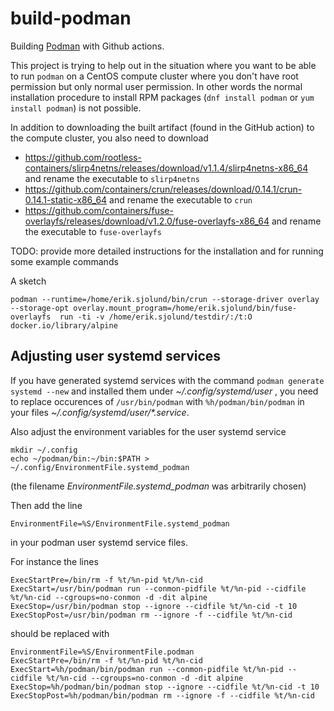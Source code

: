 # build-podman

Building [Podman](https://github.com/containers/podman) with Github actions.

This project is trying to help out in the situation where you want to be able to run 
`podman` on a CentOS compute cluster where you don't have root permission but only normal user permission. In other words
the normal installation procedure to install RPM packages (`dnf install podman` or `yum install podman`) is not possible.

In addition to downloading the built artifact (found in the GitHub action) to the compute cluster, you also need to download 

* https://github.com/rootless-containers/slirp4netns/releases/download/v1.1.4/slirp4netns-x86_64 and rename the executable to `slirp4netns`
* https://github.com/containers/crun/releases/download/0.14.1/crun-0.14.1-static-x86_64 and rename the executable to `crun`
* https://github.com/containers/fuse-overlayfs/releases/download/v1.2.0/fuse-overlayfs-x86_64 and rename the executable to `fuse-overlayfs`

TODO: provide more detailed instructions for the installation and for running some example commands

A sketch

```
podman --runtime=/home/erik.sjolund/bin/crun --storage-driver overlay  --storage-opt overlay.mount_program=/home/erik.sjolund/bin/fuse-overlayfs  run -ti -v /home/erik.sjolund/testdir/:/t:O docker.io/library/alpine
```



## Adjusting user systemd services

If you have generated systemd services with the command `podman generate systemd --new` and installed them under _~/.config/systemd/user_ , you need to replace occurences of `/usr/bin/podman` with `%h/podman/bin/podman`
in your files  _~/.config/systemd/user/*.service_. 

Also adjust the environment variables for the user systemd service

```
mkdir ~/.config
echo ~/podman/bin:~/bin:$PATH > ~/.config/EnvironmentFile.systemd_podman
```

(the filename _EnvironmentFile.systemd_podman_ was arbitrarily chosen)

Then add the line

```
EnvironmentFile=%S/EnvironmentFile.systemd_podman
```
in your podman user systemd service files.

For instance the lines

```
ExecStartPre=/bin/rm -f %t/%n-pid %t/%n-cid
ExecStart=/usr/bin/podman run --conmon-pidfile %t/%n-pid --cidfile %t/%n-cid --cgroups=no-conmon -d -dit alpine
ExecStop=/usr/bin/podman stop --ignore --cidfile %t/%n-cid -t 10
ExecStopPost=/usr/bin/podman rm --ignore -f --cidfile %t/%n-cid
```
should be replaced with

```
EnvironmentFile=%S/EnvironmentFile.podman
ExecStartPre=/bin/rm -f %t/%n-pid %t/%n-cid
ExecStart=%h/podman/bin/podman run --conmon-pidfile %t/%n-pid --cidfile %t/%n-cid --cgroups=no-conmon -d -dit alpine
ExecStop=%h/podman/bin/podman stop --ignore --cidfile %t/%n-cid -t 10
ExecStopPost=%h/podman/bin/podman rm --ignore -f --cidfile %t/%n-cid
```
